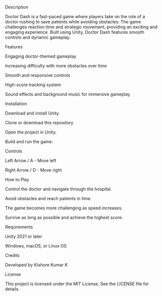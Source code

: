 Description

Doctor Dash is a fast-paced game where players take on the role of a doctor rushing to save patients while avoiding obstacles. The game challenges reaction time and strategic movement, providing an exciting and engaging experience. Built using Unity, Doctor Dash features smooth controls and dynamic gameplay.

Features

Engaging doctor-themed gameplay

Increasing difficulty with more obstacles over time

Smooth and responsive controls

High-score tracking system

Sound effects and background music for immersive gameplay

Installation

Download and install Unity.

Clone or download this repository

Open the project in Unity.

Build and run the game.

Controls

Left Arrow / A - Move left

Right Arrow / D - Move right

How to Play

Control the doctor and navigate through the hospital.

Avoid obstacles and reach patients in time.

The game becomes more challenging as speed increases.

Survive as long as possible and achieve the highest score.

Requirements

Unity 2021 or later

Windows, macOS, or Linux OS

Credits

Developed by Kishore Kumar K

License

This project is licensed under the MIT License. See the LICENSE file for details.

